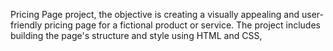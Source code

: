 Pricing Page project, the objective is creating
a visually appealing and user-friendly pricing page for a fictional product or service. The project
includes building the page's structure and style using HTML and CSS,

